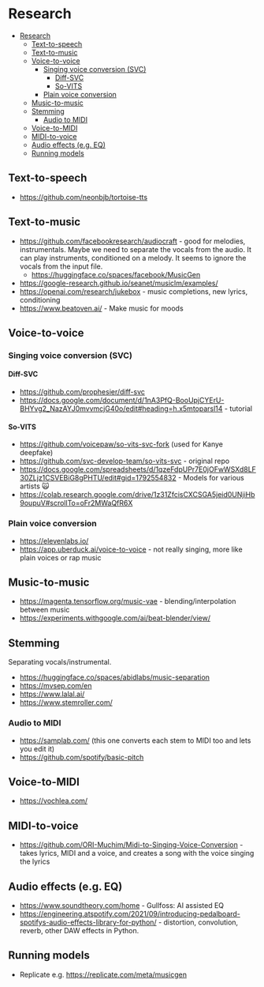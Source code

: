 # Research

- [Research](#research)
  - [Text-to-speech](#text-to-speech)
  - [Text-to-music](#text-to-music)
  - [Voice-to-voice](#voice-to-voice)
    - [Singing voice conversion (SVC)](#singing-voice-conversion-svc)
      - [Diff-SVC](#diff-svc)
      - [So-VITS](#so-vits)
    - [Plain voice conversion](#plain-voice-conversion)
  - [Music-to-music](#music-to-music)
  - [Stemming](#stemming)
    - [Audio to MIDI](#audio-to-midi)
  - [Voice-to-MIDI](#voice-to-midi)
  - [MIDI-to-voice](#midi-to-voice)
  - [Audio effects (e.g. EQ)](#audio-effects-eg-eq)
  - [Running models](#running-models)

## Text-to-speech

- https://github.com/neonbjb/tortoise-tts

## Text-to-music

- https://github.com/facebookresearch/audiocraft - good for melodies, instrumentals. Maybe we need to separate the vocals from the audio. It can play instruments, conditioned on a melody. It seems to ignore the vocals from the input file.
  - https://huggingface.co/spaces/facebook/MusicGen
- https://google-research.github.io/seanet/musiclm/examples/
- https://openai.com/research/jukebox - music completions, new lyrics, conditioning
- https://www.beatoven.ai/ - Make music for moods

## Voice-to-voice

### Singing voice conversion (SVC)

#### Diff-SVC

- https://github.com/prophesier/diff-svc
- https://docs.google.com/document/d/1nA3PfQ-BooUpjCYErU-BHYvg2_NazAYJ0mvvmcjG40o/edit#heading=h.x5mtoparsl14 - tutorial

#### So-VITS

- https://github.com/voicepaw/so-vits-svc-fork (used for Kanye deepfake)
- https://github.com/svc-develop-team/so-vits-svc - original repo
- https://docs.google.com/spreadsheets/d/1qzeFdpUPr7E0jOFwWSXd8LF30ZLjz1CSVEBiG8gPHTU/edit#gid=1792554832 - Models for various artists 🙀
- https://colab.research.google.com/drive/1z31ZfcisCXCSGA5jeid0UNjiHb9oupuV#scrollTo=oFr2MWaQfR6X

### Plain voice conversion

- https://elevenlabs.io/
- https://app.uberduck.ai/voice-to-voice - not really singing, more like plain voices or rap music

## Music-to-music

- https://magenta.tensorflow.org/music-vae - blending/interpolation between music
- https://experiments.withgoogle.com/ai/beat-blender/view/

## Stemming

Separating vocals/instrumental.

- https://huggingface.co/spaces/abidlabs/music-separation
- https://mvsep.com/en
- https://www.lalal.ai/
- https://www.stemroller.com/

### Audio to MIDI

- https://samplab.com/ (this one converts each stem to MIDI too and lets you edit it)
- https://github.com/spotify/basic-pitch

## Voice-to-MIDI

- https://vochlea.com/

## MIDI-to-voice

- https://github.com/ORI-Muchim/Midi-to-Singing-Voice-Conversion - takes lyrics, MIDI and a voice, and creates a song with the voice singing the lyrics

## Audio effects (e.g. EQ)

- https://www.soundtheory.com/home - Gullfoss: AI assisted EQ
- https://engineering.atspotify.com/2021/09/introducing-pedalboard-spotifys-audio-effects-library-for-python/ - distortion, convolution, reverb, other DAW effects in Python.

## Running models

- Replicate e.g. https://replicate.com/meta/musicgen
